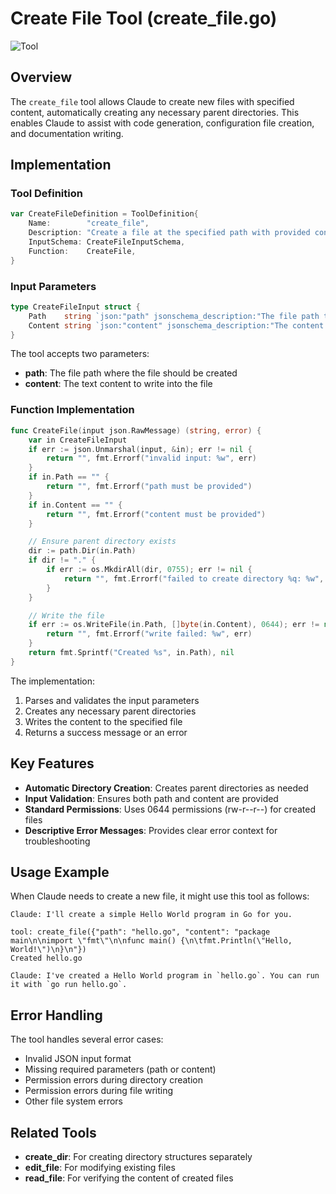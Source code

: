 # Create File Tool (create_file.go)

![Tool](https://img.shields.io/badge/Tool-File%20System-green)

## Overview

The `create_file` tool allows Claude to create new files with specified content, automatically creating any necessary parent directories. This enables Claude to assist with code generation, configuration file creation, and documentation writing.

## Implementation

### Tool Definition

```go
var CreateFileDefinition = ToolDefinition{
    Name:        "create_file",
    Description: "Create a file at the specified path with provided content, creating parent directories if necessary.",
    InputSchema: CreateFileInputSchema,
    Function:    CreateFile,
}
```

### Input Parameters

```go
type CreateFileInput struct {
    Path    string `json:"path" jsonschema_description:"The file path to create. Mandatory"`
    Content string `json:"content" jsonschema_description:"The content to be written into the file. Mandatory, cannot be empty string"`
}
```

The tool accepts two parameters:
- **path**: The file path where the file should be created
- **content**: The text content to write into the file

### Function Implementation

```go
func CreateFile(input json.RawMessage) (string, error) {
    var in CreateFileInput
    if err := json.Unmarshal(input, &in); err != nil {
        return "", fmt.Errorf("invalid input: %w", err)
    }
    if in.Path == "" {
        return "", fmt.Errorf("path must be provided")
    }
    if in.Content == "" {
        return "", fmt.Errorf("content must be provided")
    }

    // Ensure parent directory exists
    dir := path.Dir(in.Path)
    if dir != "." {
        if err := os.MkdirAll(dir, 0755); err != nil {
            return "", fmt.Errorf("failed to create directory %q: %w", dir, err)
        }
    }

    // Write the file
    if err := os.WriteFile(in.Path, []byte(in.Content), 0644); err != nil {
        return "", fmt.Errorf("write failed: %w", err)
    }
    return fmt.Sprintf("Created %s", in.Path), nil
}
```

The implementation:
1. Parses and validates the input parameters
2. Creates any necessary parent directories
3. Writes the content to the specified file
4. Returns a success message or an error

## Key Features

- **Automatic Directory Creation**: Creates parent directories as needed
- **Input Validation**: Ensures both path and content are provided
- **Standard Permissions**: Uses 0644 permissions (rw-r--r--) for created files
- **Descriptive Error Messages**: Provides clear error context for troubleshooting

## Usage Example

When Claude needs to create a new file, it might use this tool as follows:

```
Claude: I'll create a simple Hello World program in Go for you.

tool: create_file({"path": "hello.go", "content": "package main\n\nimport \"fmt\"\n\nfunc main() {\n\tfmt.Println(\"Hello, World!\")\n}\n"})
Created hello.go

Claude: I've created a Hello World program in `hello.go`. You can run it with `go run hello.go`.
```

## Error Handling

The tool handles several error cases:
- Invalid JSON input format
- Missing required parameters (path or content)
- Permission errors during directory creation
- Permission errors during file writing
- Other file system errors

## Related Tools

- **create_dir**: For creating directory structures separately
- **edit_file**: For modifying existing files
- **read_file**: For verifying the content of created files